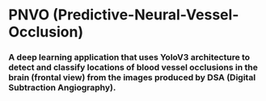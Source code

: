 # PNVO (Predictive-Neural-Vessel-Occlusion)
### A deep learning application that uses YoloV3 architecture to detect and classify locations of blood vessel occlusions in the brain (frontal view) from the images produced by DSA (Digital Subtraction Angiography).